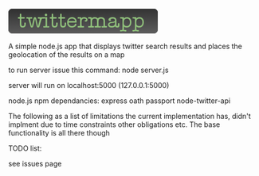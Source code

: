 <a target="_blank" href="http://twittermapp.herokuapp.com"> ![launch twittermapp](/public/images/twittermappButton.png "Click to launch twittermapp")</a>

A simple node.js app that displays twitter search results and places the
geolocation of the results on a map

to run server issue this command: node server.js 

server will run on localhost:5000 (127.0.0.1:5000) 

[here]: http://twittermapp.herokuapp.com/

node.js npm dependancies:
	express
	oath
	passport
	node-twitter-api


The following as a list of limitations the current implementation has, 
didn't implment due to time constraints other obligations etc.  The base 
functionality is all there though

TODO list:

see issues page
